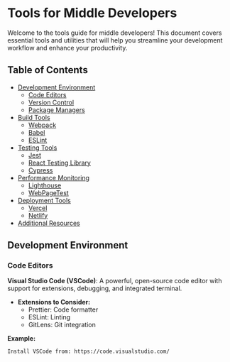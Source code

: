 # Tools for Middle Developers

Welcome to the tools guide for middle developers! This document covers essential tools and utilities that will help you streamline your development workflow and enhance your productivity.

## Table of Contents

- [Development Environment](#development-environment)
  - [Code Editors](#code-editors)
  - [Version Control](#version-control)
  - [Package Managers](#package-managers)
- [Build Tools](#build-tools)
  - [Webpack](#webpack)
  - [Babel](#babel)
  - [ESLint](#eslint)
- [Testing Tools](#testing-tools)
  - [Jest](#jest)
  - [React Testing Library](#react-testing-library)
  - [Cypress](#cypress)
- [Performance Monitoring](#performance-monitoring)
  - [Lighthouse](#lighthouse)
  - [WebPageTest](#webpagetest)
- [Deployment Tools](#deployment-tools)
  - [Vercel](#vercel)
  - [Netlify](#netlify)
- [Additional Resources](#additional-resources)

## Development Environment

### Code Editors

**Visual Studio Code (VSCode)**: A powerful, open-source code editor with support for extensions, debugging, and integrated terminal.

- **Extensions to Consider:**
  - Prettier: Code formatter
  - ESLint: Linting
  - GitLens: Git integration

**Example:**

```plaintext
Install VSCode from: https://code.visualstudio.com/

